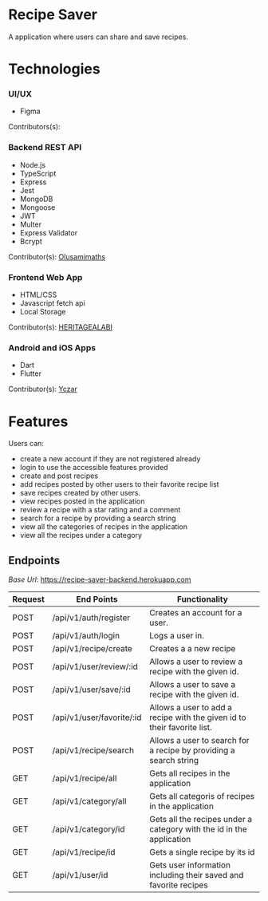 # Recipe Saver

A application where users can share and save recipes.

# Technologies

### UI/UX

- Figma

Contributors(s):

### Backend REST API

- Node.js
- TypeScript
- Express
- Jest
- MongoDB
- Mongoose
- JWT
- Multer
- Express Validator
- Bcrypt

Contributor(s): [Olusamimaths](https://github.com/Olusamimaths/)

### Frontend Web App

- HTML/CSS
- Javascript fetch api
- Local Storage

Contributor(s): [HERITAGEALABI](https://github.com/HERITAGEALABI)

### Android and iOS Apps

- Dart
- Flutter

Contributor(s): [Yczar](https://github.com/Yczar)

# Features

Users can:

- create a new account if they are not registered already
- login to use the accessible features provided
- create and post recipes
- add recipes posted by other users to their favorite recipe list
- save recipes created by other users.
- view recipes posted in the application
- review a recipe with a star rating and a comment
- search for a recipe by providing a search string
- view all the categories of recipes in the application
- view all the recipes under a category

## Endpoints

_Base Url_: https://recipe-saver-backend.herokuapp.com

| Request | End Points                | Functionality                                                           |
| ------- | ------------------------- | ----------------------------------------------------------------------- |
| POST    | /api/v1/auth/register     | Creates an account for a user.                                          |
| POST    | /api/v1/auth/login        | Logs a user in.                                                         |
| POST    | /api/v1/recipe/create     | Creates a a new recipe                                                  |
| POST    | /api/v1/user/review/:id   | Allows a user to review a recipe with the given id.                     |
| POST    | /api/v1/user/save/:id     | Allows a user to save a recipe with the given id.                       |
| POST    | /api/v1/user/favorite/:id | Allows a user to add a recipe with the given id to their favorite list. |
| POST    | /api/v1/recipe/search     | Allows a user to search for a recipe by providing a search string       |
| GET     | /api/v1/recipe/all        | Gets all recipes in the application                                     |
| GET     | /api/v1/category/all      | Gets all categoris of recipes in the application                        |
| GET     | /api/v1/category/id       | Gets all the recipes under a category with the id in the application    |
| GET     | /api/v1/recipe/id         | Gets a single recipe by its id                                          |
| GET     | /api/v1/user/id           | Gets user information including their saved and favorite recipes        |
